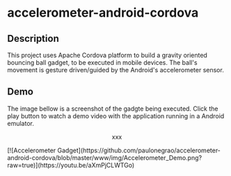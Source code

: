 # accelerometer-android-cordova
## Description
This project uses Apache Cordova platform to build a gravity oriented bouncing ball gadget, to be executed in mobile devices.  The ball's movement is gesture driven/guided by the Android's accelerometer sensor.
## Demo
The image bellow is a screenshot of the gadgte being executed. Click the play button to watch a demo video with the application running in a Android emulator.
<p align="center">xxx
</p>
[![Accelerometer Gadget](https://github.com/paulonegrao/accelerometer-android-cordova/blob/master/www/img/Accelerometer_Demo.png?raw=true)](https://youtu.be/aXmPjCLWTGo)

